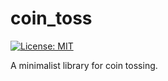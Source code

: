# coin_toss

[![License: MIT](https://img.shields.io/badge/License-MIT-yellow.svg)](https://opensource.org/licenses/MIT)

A minimalist library for coin tossing.

